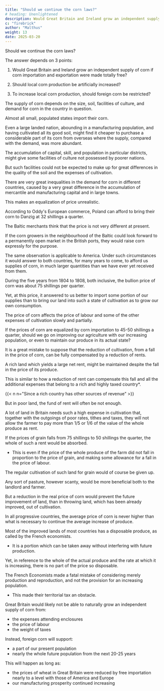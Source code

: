 ```yaml
---
title: "Should we continue the corn laws?"
# heading: Unenlightened
description: Would Great Britain and Ireland grow an independent supply of corn if corn importation and exportation were made totally free?
c: "firebrick"
author: "Malthus"
weight: 13
date: 2025-03-20
---
```



Should we continue the corn laws?

The answer depends on 3 points:

1. Would Great Britain and Ireland grow an independent supply of corn if corn importation and exportation were made totally free?

2. Should local corn production be artificially increased?

 <!-- be really desirable? -->

<!-- Secondly, Whether an independent supply, if it do not come naturally, is an object , and one which justifies the interference of the legislature. -->

3.  To increase local corn production, should foreign corn be restricted?

<!-- by what sacrifices, are restrictions upon importation adapted to attain the end in view. -->


<!-- Of the first point, it may be observed, that it cannot, in the nature of things, be determined by general principles, but  -->


The supply of corn depends on the size, soil, facilities of culture, and demand for corn in the country in question. 

Almost all small, populated states import their corn.

Even a large landed nation, abounding in a manufacturing population, and having cultivated all its good soil, might find it cheaper to purchase a considerable part of its corn from overseas where the supply, compared with the demand, was more abundant. 

<!-- If the intercourse between the different parts of Europe were perfectly easy and perfectly free, it would be by no means natural that one country should be employing a great capital in the cultivation of poor lands, while at no great distance, lands comparatively rich were lying very ill cultivated, from the want of an effectual demand. The progress of agricultural improvement ought naturally to proceed more equably.  -->

The accumulation of capital, skill, and population in particular districts, might give some facilities of culture not possessed by poorer nations.

But such facilities could not be expected to make up for great differences in the quality of the soil and the expenses of cultivation. 

There are very great inequalities in the demand for corn in different countries, caused by a very great difference in the accumulation of mercantile and manufacturing capital and in large towns.

This makes an equalization of price unrealistic.

 <!-- could take place, without the transfer of a part of the general supply of Europe, from places where the demand was comparatively deficient, to those where it was comparatively excessive. -->


According to Oddy's European commerce, Poland can afford to bring their corn to Danzig at 32 shillings a quarter. 

The Baltic merchants think that the price is not very different at present.

If the corn growers in the neighbourhood of the Baltic could look forward to a permanently open market in the British ports, they would raise corn expressly for the purpose. 

The same observation is applicable to America. Under such circumstances it would answer to both countries, for many years to come, to afford us supplies of corn, in much larger quantities than we have ever yet received from them.

During the five years from 1804 to 1808, both inclusive, the bullion price of corn was about 75 shillings per quarter.

Yet, at this price, it answered to us better to import some portion of our supplies than to bring our land into such a state of cultivation as to grow our own consumption. 

 
The price of corn affects the price of labour and some of the other expenses of cultivation slowly and partially.


If the prices of corn are equalized by corn importation to 45-50 shillings a quarter, should we go on improving our agriculture with our increasing population, or even to maintain our produce in its actual state?

It is a great mistake to suppose that the reduction of cultivation, from a fall in the price of corn, can be fully compensated by a reduction of rents. 

A rich land which yields a large net rent, might be maintained despite the fall in the price of its produce.

This is similar to how a reduction of rent can compensate this fall and all the additional expenses that belong to a rich and highly taxed country*.

{{< n n="Since a rich country has other sources of revenue" >}}

But in poor land, the fund of rent will often be not enough.

A lot of land in Britain needs such a high expense in cultivation that, together with the outgoings of poor rates, tithes and taxes, they will not allow the farmer to pay more than 1/5 or 1/6 of the value of the whole produce as rent. 

If the prices of grain falls from 75 shillings to 50 shillings the quarter, the whole of such a rent would be absorbed.
- This is even if the price of the whole produce of the farm did not fall in proportion to the price of grain, and making some allowance for a fall in the price of labour.

The regular cultivation of such land for grain would of course be given up. 

Any sort of pasture, however scanty, would be more beneficial both to the landlord and farmer.

But a reduction in the real price of corn would prevent the future improvement of land, than in throwing land, which has been already improved, out of cultivation.

In all progressive countries, the average price of corn is never higher than what is necessary to continue the average increase of produce.

Most of the improved lands of most countries has a disposable produce, as called by the French economists.
- It is a portion which can be taken away without interfering with future production.

Yet, in reference to the whole of the actual produce and the rate at which it is increasing, there is no part of the price so disposable.

<!-- In the employment of fresh capital upon the land to provide for the wants of an increasing population, whether this fresh capital be employed in bringing more land under the plough or in improving land already in cultivation, the main question always depends upon the expected returns of this capital.

 and no part of the gross profits can be diminished without diminishing the motive to this mode of employing it. 

Every diminution of price not fully and immediately balanced by a proportionate fall in all the necessary expenses of a farm, every tax on the land, every tax on farming stock, every tax on the necessaries of farmers, will tell in the computation; and 

if, after all these outgoings are allowed for, the price of the produce will not leave a fair remuneration for the capital employed, according to the general rate of profits and a rent at least equal to the rent of the land in its former state, no sufficient motive can exist to undertake the projected improvement. -->


The French Economists made a fatal mistake of considering merely production and reproduction, and not the provision for an increasing population.
- This made their territorial tax an obstacle.

<!-- would have raised the most formidable obstacles. -->

<!-- On the whole then considering the present accumulation of manufacturing population in this country, compared with any other in Europe,  -->

Great Britain would likely not be able to naturally grow an independent supply of corn from:
- the expenses attending enclosures
- the price of labour
- the weight of taxes

<!-- , few things seem less probable, than that  -->


Instead, foreign corn will support:
- a part of our present population
- nearly the whole future population from the next 20-25 years

This will happen as long as:
- the prices of wheat in Great Britain were reduced by free importation nearly to a level with those of America and Europe
- our manufacturing prosperity continued increasing

